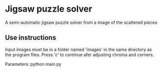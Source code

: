 # Jigsaw puzzle solver
A semi-automatic jigsaw puzzle solver from a image of the scattered pieces
## Use instructions
  Input images must be in a folder named 'images' in the same directory as the program files.
  Press 'c' to continue afer adjusting chroma and corners.
  
  Parameters:
    python main.py <asdas>
